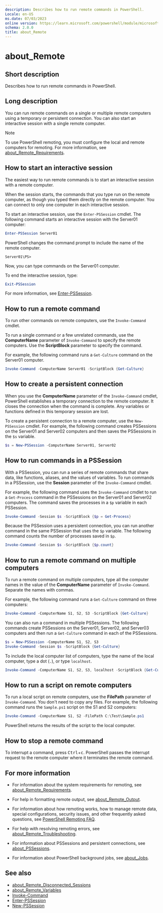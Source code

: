 ```yaml
---
description: Describes how to run remote commands in PowerShell.
Locale: en-US
ms.date: 07/03/2023
online version: https://learn.microsoft.com/powershell/module/microsoft.powershell.core/about/about_remote?view=powershell-7.2&WT.mc_id=ps-gethelp
schema: 2.0.0
title: about_Remote
---
```

# about_Remote

## Short description
Describes how to run remote commands in PowerShell.

## Long description

You can run remote commands on a single or multiple remote computers using a
temporary or persistent connection. You can also start an interactive session
with a single remote computer.

> [!NOTE]
> To use PowerShell remoting, you must configure the local and remote computers
> for remoting. For more information, see [about_Remote_Requirements][06].

## How to start an interactive session

The easiest way to run remote commands is to start an interactive session with
a remote computer.

When the session starts, the commands that you type run on the remote computer,
as though you typed them directly on the remote computer. You can connect to
only one computer in each interactive session.

To start an interactive session, use the `Enter-PSSession` cmdlet. The
following command starts an interactive session with the Server01 computer:

```powershell
Enter-PSSession Server01
```

PowerShell changes the command prompt to include the name of the remote
computer.

```
Server01\PS>
```

Now, you can type commands on the Server01 computer.

To end the interactive session, type:

```powershell
Exit-PSSession
```

For more information, see [Enter-PSSession][09].

## How to run a remote command

To run other commands on remote computers, use the `Invoke-Command` cmdlet.

To run a single command or a few unrelated commands, use the **ComputerName**
parameter of `Invoke-Command` to specify the remote computers. Use the
**ScriptBlock** parameter to specify the command.

For example, the following command runs a `Get-Culture` command on the Server01
computer.

```powershell
Invoke-Command -ComputerName Server01 -ScriptBlock {Get-Culture}
```

## How to create a persistent connection

When you use the **ComputerName** parameter of the `Invoke-Command` cmdlet,
PowerShell establishes a temporary connection to the remote computer. It closes
the connection when the command is complete. Any variables or functions defined
in this temporary session are lost.

To create a persistent connection to a remote computer, use the `New-PSSession`
cmdlet. For example, the following command creates PSSessions on the Server01
and Server02 computers and then saves the PSSessions in the `$s` variable.

```powershell
$s = New-PSSession -ComputerName Server01, Server02
```

## How to run commands in a PSSession

With a PSSession, you can run a series of remote commands that share data, like
functions, aliases, and the values of variables. To run commands in a
PSSession, use the **Session** parameter of the `Invoke-Command` cmdlet.

For example, the following command uses the `Invoke-Command` cmdlet to run a
`Get-Process` command in the PSSessions on the Server01 and Server02 computers.
The command saves the processes in a `$p` variable in each PSSession.

```powershell
Invoke-Command -Session $s -ScriptBlock {$p = Get-Process}
```

Because the PSSession uses a persistent connection, you can run another command
in the same PSSession that uses the `$p` variable. The following command counts
the number of processes saved in `$p`.

```powershell
Invoke-Command -Session $s -ScriptBlock {$p.count}
```

## How to run a remote command on multiple computers

To run a remote command on multiple computers, type all the computer names in
the value of the **ComputerName** parameter of `Invoke-Command`. Separate the
names with commas.

For example, the following command runs a `Get-Culture` command on three
computers:

```powershell
Invoke-Command -ComputerName S1, S2, S3 -ScriptBlock {Get-Culture}
```

You can also run a command in multiple PSSessions. The following commands
create PSSessions on the Server01, Server02, and Server03 computers and then
run a `Get-Culture` command in each of the PSSessions.

```powershell
$s = New-PSSession -ComputerName S1, S2, S3
Invoke-Command -Session $s -ScriptBlock {Get-Culture}
```

To include the local computer list of computers, type the name of the local
computer, type a dot (`.`), or type `localhost`.

```powershell
Invoke-Command -ComputerName S1, S2, S3, localhost -ScriptBlock {Get-Culture}
```

## How to run a script on remote computers

To run a local script on remote computers, use the **FilePath** parameter of
`Invoke-Command`. You don't need to copy any files. For example, the following
command runs the `Sample.ps1` script on the S1 and S2 computers:

```powershell
Invoke-Command -ComputerName S1, S2 -FilePath C:\Test\Sample.ps1
```

PowerShell returns the results of the script to the local computer.

## How to stop a remote command

To interrupt a command, press <kbd>Ctrl</kbd>+<kbd>c</kbd>. PowerShell passes
the interrupt request to the remote computer where it terminates the remote
command.

## For more information

- For information about the system requirements for remoting, see
  [about_Remote_Requirements][06].

- For help in formatting remote output, see [about_Remote_Output][05].

- For information about how remoting works, how to manage remote data, special
  configurations, security issues, and other frequently asked questions, see
  [PowerShell Remoting FAQ][01].

- For help with resolving remoting errors, see
  [about_Remote_Troubleshooting][07].

- For information about PSSessions and persistent connections, see
  [about_PSSessions][03].

- For information about PowerShell background jobs, see [about_Jobs][02].

## See also

- [about_Remote_Disconnected_Sessions][04]
- [about_Remote_Variables][08]
- [Invoke-Command][10]
- [Enter-PSSession][09]
- [New-PSSession][11]

<!-- link references -->
[01]: /powershell/scripting/learn/remoting/powershell-remoting-faq
[02]: about_Jobs.md
[03]: about_PSSessions.md
[04]: about_Remote_Disconnected_Sessions.md
[05]: about_Remote_Output.md
[06]: about_Remote_Requirements.md
[07]: about_Remote_Troubleshooting.md
[08]: about_Remote_Variables.md
[09]: xref:Microsoft.PowerShell.Core.Enter-PSSession
[10]: xref:Microsoft.PowerShell.Core.Invoke-Command
[11]: xref:Microsoft.PowerShell.Core.New-PSSession
